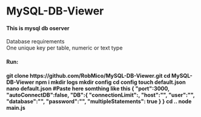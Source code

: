 # MySQL-DB-Viewer
<h4>This is mysql db oserver</h4>
Database requirements<br/>
One unique key per table, numeric or text type<br />

<h4>Run:<h4>
git clone https://github.com/RobMico/MySQL-DB-Viewer.git
cd MySQL-DB-Viewer
npm i
mkdir logs
mkdir config
cd config
touch default.json
nano default.json
#Paste here somthing like this
{
    "port":3000,
    "autoConnectDB":false,
    "DB":{
        "connectionLimit":,
        "host":"",
        "user":"",
        "database":"",
        "password":"",
        "multipleStatements": true
    }
}
cd ..
node main.js
